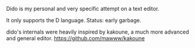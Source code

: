 Dido is my personal and very specific attempt on a text editor.

It only supports the D language. Status: early garbage.

dido's internals were heavily inspired by kakoune, a much more advanced and general editor.
https://github.com/mawww/kakoune
